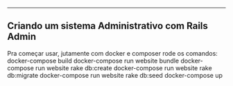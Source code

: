 ----------
Criando um sistema Administrativo com Rails Admin
-------------

Pra começar usar, jutamente com docker e composer rode os comandos:
docker-compose build
docker-compose run website bundle
docker-compose run website rake db:create
docker-compose run website rake db:migrate
docker-compose run website rake db:seed
docker-compose up
